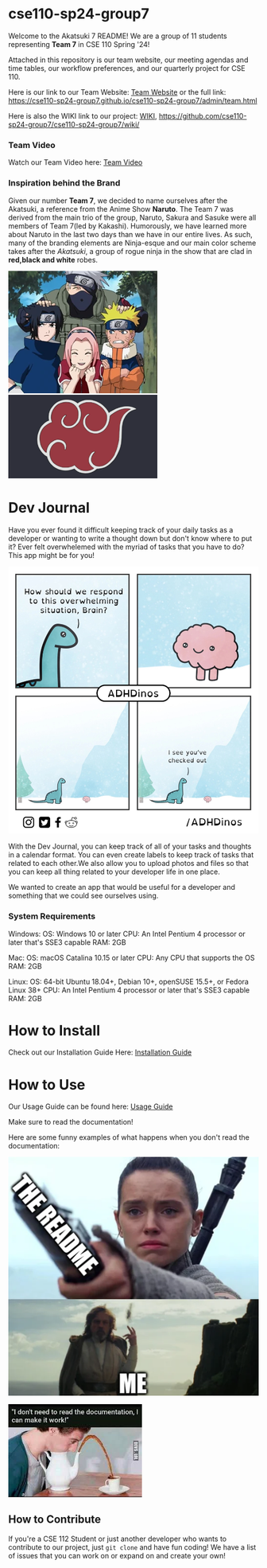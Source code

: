 # cse110-sp24-group7

Welcome to the Akatsuki 7 README! We are a group of 11 students representing **Team 7** in CSE 110 Spring '24!

Attached in this repository is our team website, our meeting agendas and time tables, our workflow preferences, and our quarterly project for CSE 110.

Here is our link to our Team Website: [Team Website](admin/team.md) or the full link: https://cse110-sp24-group7.github.io/cse110-sp24-group7/admin/team.html

Here is also the WIKI link to our project: [WIKI](https://github.com/cse110-sp24-group7/cse110-sp24-group7/wiki/), https://github.com/cse110-sp24-group7/cse110-sp24-group7/wiki/

### Team Video

Watch our Team Video here: [Team Video](https://youtu.be/FQCCy9b4-sM)

### Inspiration behind the Brand

Given our number **Team 7**, we decided to name ourselves after the Akatsuki, a reference from the Anime Show **Naruto**. The Team 7 was derived from the main trio of the group, Naruto, Sakura and Sasuke were all members of Team 7(led by Kakashi). Humorously, we have learned more about Naruto in the last two days than we have in our entire lives. As such, many of the branding elements are Ninja-esque and our main color scheme takes after the _Akatsuki_, a group of rogue ninja in the show that are clad in **red,black and white** robes.

<img src = "admin/branding/Team_Kakashi.png" alt = "Naruto Team" style="width:300px; height:auto;">
<img src = "admin/branding/Akatsuki%202.png" alt = "Akatsuki" style = "width:300px; height: auto">

# Dev Journal

Have you ever found it difficult keeping track of your daily tasks as a developer or wanting to write a thought down but don't know where to put it? Ever felt overwhelemed with the myriad of tasks that you have to do? This app might be for you!

![AbsentMinded](admin/branding/Memes/AbsentMinded.jpeg)

With the Dev Journal, you can keep track of all of your tasks and thoughts in a calendar format. You can even create labels to keep track of tasks that related to each other.We also allow you to upload photos and files so that you can keep all thing related to your developer life in one place.

We wanted to create an app that would be useful for a developer and something that we could see ourselves using.

### System Requirements

Windows:
    OS: Windows 10 or later
    CPU: An Intel Pentium 4 processor or later that's SSE3 capable
    RAM: 2GB

Mac:
    OS: macOS Catalina 10.15 or later
    CPU: Any CPU that supports the OS
    RAM: 2GB

Linux:
    OS: 64-bit Ubuntu 18.04+, Debian 10+, openSUSE 15.5+, or Fedora Linux 38+
    CPU: An Intel Pentium 4 processor or later that's SSE3 capable
    RAM: 2GB

# How to Install

Check out our Installation Guide Here: [Installation Guide](https://github.com/cse110-sp24-group7/cse110-sp24-group7/wiki/Installation-Guide)

# How to Use

Our Usage Guide can be found here: [Usage Guide](https://github.com/cse110-sp24-group7/cse110-sp24-group7/wiki/Usage-Guide)

Make sure to read the documentation!

Here are some funny examples of what happens when you don't read the documentation:

![Docs](admin/branding/Memes/Docs_You.png)

![Coffee](admin/branding/Memes/Coffee_Docs.jpeg)

## How to Contribute

If you're a CSE 112 Student or just another developer who wants to contribute to our project, just `git clone` and have fun coding! We have a list of issues that you can work on or expand on and create your own!


